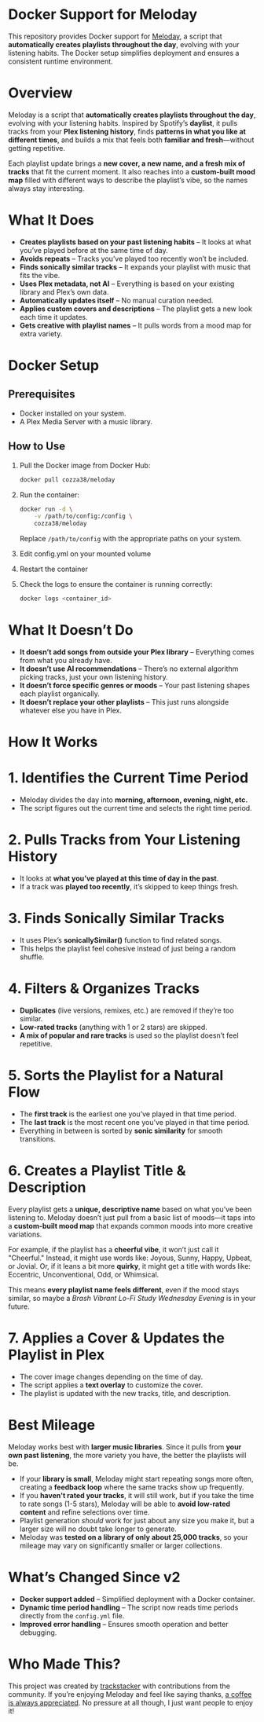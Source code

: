 # Docker Support for Meloday

This repository provides Docker support for [Meloday](https://github.com/trackstacker/meloday), a script that **automatically creates playlists throughout the day**, evolving with your listening habits. The Docker setup simplifies deployment and ensures a consistent runtime environment.

# Overview

Meloday is a script that **automatically creates playlists throughout the day**, evolving with your listening habits. Inspired by Spotify’s **daylist**, it pulls tracks from your **Plex listening history**, finds **patterns in what you like at different times**, and builds a mix that feels both **familiar and fresh**—without getting repetitive.

Each playlist update brings a **new cover, a new name, and a fresh mix of tracks** that fit the current moment. It also reaches into a **custom-built mood map** filled with different ways to describe the playlist’s vibe, so the names always stay interesting.

# What It Does

* **Creates playlists based on your past listening habits** – It looks at what you’ve played before at the same time of day.
* **Avoids repeats** – Tracks you’ve played too recently won’t be included.
* **Finds sonically similar tracks** – It expands your playlist with music that fits the vibe.
* **Uses Plex metadata, not AI** – Everything is based on your existing library and Plex’s own data.
* **Automatically updates itself** – No manual curation needed.
* **Applies custom covers and descriptions** – The playlist gets a new look each time it updates.
* **Gets creative with playlist names** – It pulls words from a mood map for extra variety.

# Docker Setup

## Prerequisites

* Docker installed on your system.
* A Plex Media Server with a music library.

## How to Use

1. Pull the Docker image from Docker Hub:
   ```bash
   docker pull cozza38/meloday
   ```

2. Run the container:
   ```bash
   docker run -d \
       -v /path/to/config:/config \
       cozza38/meloday
   ```

   Replace `/path/to/config` with the appropriate paths on your system.

3. Edit config.yml on your mounted volume

4. Restart the container

5. Check the logs to ensure the container is running correctly:
   ```bash
   docker logs <container_id>
   ```

# What It Doesn’t Do

* **It doesn’t add songs from outside your Plex library** – Everything comes from what you already have.
* **It doesn’t use AI recommendations** – There’s no external algorithm picking tracks, just your own listening history.
* **It doesn’t force specific genres or moods** – Your past listening shapes each playlist organically.
* **It doesn’t replace your other playlists** – This just runs alongside whatever else you have in Plex.

# How It Works

# 1. Identifies the Current Time Period

* Meloday divides the day into **morning, afternoon, evening, night, etc.**
* The script figures out the current time and selects the right time period.

# 2. Pulls Tracks from Your Listening History

* It looks at **what you’ve played at this time of day in the past**.
* If a track was **played too recently**, it’s skipped to keep things fresh.

# 3. Finds Sonically Similar Tracks

* It uses Plex’s **sonicallySimilar()** function to find related songs.
* This helps the playlist feel cohesive instead of just being a random shuffle.

# 4. Filters & Organizes Tracks

* **Duplicates** (live versions, remixes, etc.) are removed if they’re too similar.
* **Low-rated tracks** (anything with 1 or 2 stars) are skipped.
* **A mix of popular and rare tracks** is used so the playlist doesn’t feel repetitive.

# 5. Sorts the Playlist for a Natural Flow

* The **first track** is the earliest one you’ve played in that time period.
* The **last track** is the most recent one you’ve played in that time period.
* Everything in between is sorted by **sonic similarity** for smooth transitions.

# 6. Creates a Playlist Title & Description

Every playlist gets a **unique, descriptive name** based on what you’ve been listening to. Meloday doesn’t just pull from a basic list of moods—it taps into a **custom-built mood map** that expands common moods into more creative variations.

For example, if the playlist has a **cheerful vibe**, it won’t just call it "Cheerful." Instead, it might use words like:  Joyous, Sunny, Happy, Upbeat, or Jovial. Or, if it leans a bit more **quirky**, it might get a title with words like: Eccentric, Unconventional, Odd, or Whimsical.

This means **every playlist name feels different**, even if the mood stays similar, so maybe a *Brash Vibrant Lo-Fi Study Wednesday Evening* is in your future.

# 7. Applies a Cover & Updates the Playlist in Plex

* The cover image changes depending on the time of day.
* The script applies a **text overlay** to customize the cover.
* The playlist is updated with the new tracks, title, and description.

# Best Mileage

Meloday works best with **larger music libraries**. Since it pulls from **your own past listening**, the more variety you have, the better the playlists will be.

* If your **library is small**, Meloday might start repeating songs more often, creating a **feedback loop** where the same tracks show up frequently.
* If you **haven't rated your tracks**, it will still work, but if you take the time to rate songs (1-5 stars), Meloday will be able to **avoid low-rated content** and refine selections over time.
* Playlist generation *should* work for just about any size you make it, but a larger size will no doubt take longer to generate.
* Meloday was **tested on a library of only about 25,000 tracks**, so your mileage may vary on significantly smaller or larger collections.

# What’s Changed Since v2

* **Docker support added** – Simplified deployment with a Docker container.
* **Dynamic time period handling** – The script now reads time periods directly from the `config.yml` file.
* **Improved error handling** – Ensures smooth operation and better debugging.

# Who Made This?

This project was created by [trackstacker](https://github.com/trackstacker) with contributions from the community. If you’re enjoying Meloday and feel like saying thanks, [a coffee is always appreciated](https://buymeacoffee.com/trackstack). No pressure at all though, I just want people to enjoy it!
